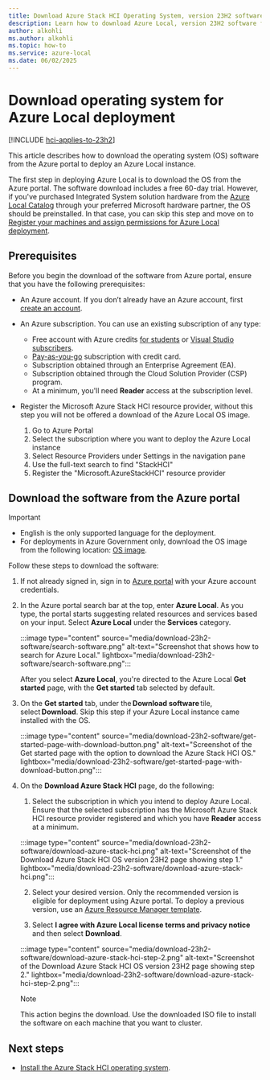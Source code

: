 ```yaml
---
title: Download Azure Stack HCI Operating System, version 23H2 software for Azure Local deployment
description: Learn how to download Azure Local, version 23H2 software from the Azure portal to deploy an Azure Local instance.
author: alkohli
ms.author: alkohli
ms.topic: how-to
ms.service: azure-local
ms.date: 06/02/2025
---
```


# Download operating system for Azure Local deployment

[!INCLUDE [hci-applies-to-23h2](../includes/hci-applies-to-23h2.md)]

This article describes how to download the operating system (OS) software from the Azure portal to deploy an Azure Local instance.

The first step in deploying Azure Local is to download the OS from the Azure portal. The software download includes a free 60-day trial. However, if you've purchased Integrated System solution hardware from the [Azure Local Catalog](https://aka.ms/AzureStackHCICatalog) through your preferred Microsoft hardware partner, the OS should be preinstalled. In that case, you can skip this step and move on to [Register your machines and assign permissions for Azure Local deployment](./deployment-arc-register-server-permissions.md).

## Prerequisites

Before you begin the download of the software from Azure portal, ensure that you have the following prerequisites:

- An Azure account. If you don’t already have an Azure account, first [create an account](https://azure.microsoft.com/free/).
- An Azure subscription. You can use an existing subscription of any type:

   - Free account with Azure credits [for students](https://azure.microsoft.com/free/students/) or [Visual Studio subscribers](https://azure.microsoft.com/pricing/member-offers/credit-for-visual-studio-subscribers/).
   - [Pay-as-you-go](https://azure.microsoft.com/pricing/purchase-options/pay-as-you-go/) subscription with credit card.
   - Subscription obtained through an Enterprise Agreement (EA).
   - Subscription obtained through the Cloud Solution Provider (CSP) program.
   - At a minimum, you'll need **Reader** access at the subscription level.

- Register the Microsoft Azure Stack HCI resource provider, without this step you will not be offered a download of the Azure Local OS image.
  1. Go to Azure Portal
  2. Select the subscription where you want to deploy the Azure Local instance
  3. Select Resource Providers under Settings in the navigation pane
  4. Use the full-text search to find "StackHCI"
  5. Register the "Microsoft.AzureStackHCI" resource provider

## Download the software from the Azure portal

> [!IMPORTANT]
> - English is the only supported language for the deployment.
> - For deployments in Azure Government only, download the OS image from the following location: [OS image](https://aka.ms/hcireleaseimage).

Follow these steps to download the software:

1. If not already signed in, sign in to [Azure portal](https://ms.portal.azure.com/) with your Azure account credentials.
1. In the Azure portal search bar at the top, enter **Azure Local**. As you type, the portal starts suggesting related resources and services based on your input. Select **Azure Local** under the **Services** category.

    :::image type="content" source="media/download-23h2-software/search-software.png" alt-text="Screenshot that shows how to search for Azure Local." lightbox="media/download-23h2-software/search-software.png":::

    After you select **Azure Local**, you're directed to the Azure Local **Get started** page, with the **Get started** tab selected by default.

1. On the **Get started** tab, under the **Download software** tile, select **Download**. Skip this step if your Azure Local instance came installed with the OS.

    :::image type="content" source="media/download-23h2-software/get-started-page-with-download-button.png" alt-text="Screenshot of the Get started page with the option to download the Azure Stack HCI OS." lightbox="media/download-23h2-software/get-started-page-with-download-button.png":::
    
1. On the **Download Azure Stack HCI** page, do the following:

    1. Select the subscription in which you intend to deploy Azure Local. Ensure that the selected subscription has the Microsoft Azure Stack HCI resource provider registered and which you have **Reader** access at a minimum.

    :::image type="content" source="media/download-23h2-software/download-azure-stack-hci.png" alt-text="Screenshot of the Download Azure Stack HCI OS version 23H2 page showing step 1." lightbox="media/download-23h2-software/download-azure-stack-hci.png":::

    2. Select your desired version. Only the recommended version is eligible for deployment using Azure portal. To deploy a previous version, use an [Azure Resource Manager template](deployment-azure-resource-manager-template.md).
    
    3. Select **I agree with Azure Local license terms and privacy notice** and then select **Download**.
    
    :::image type="content" source="media/download-23h2-software/download-azure-stack-hci-step-2.png" alt-text="Screenshot of the Download Azure Stack HCI OS version 23H2 page showing step 2." lightbox="media/download-23h2-software/download-azure-stack-hci-step-2.png":::

    > [!NOTE]
    > This action begins the download. Use the downloaded ISO file to install the software on each machine that you want to cluster.

## Next steps

- [Install the Azure Stack HCI operating system](./deployment-install-os.md).

